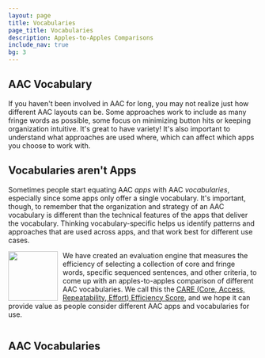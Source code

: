 ```yaml
---
layout: page
title: Vocabularies
page_title: Vocabularies
description: Apples-to-Apples Comparisons
include_nav: true
bg: 3
---
```

<style>
  #vocabs .name img {
    display: block;
    width: 140px;
    height: 140px;
    object-fit: contain;
    object-position: center;
  }
  #vocabs .apps {
    font-size: 13px;
    line-height: 18px;
    margin-top: 10px;
  }
  #vocabs .care.top {
    font-size: 20px;
    color: rgb(78, 72, 82);
    white-space: nowrap;
  }
  #vocabs .care div {
    font-size: 16px;
    color: #999;
    white-space: nowrap;
  }
  #vocabs .care div.top {
    font-size: 20px;
    color: rgb(78, 72, 82);
  }
  #vocabs .care div.full {
    font-size: 24px;
    color: rgb(78, 72, 82);
    margin-bottom: 10px;
  }
  #vocabs .care div.full > div {
    font-size: 13px;
    font-style: italic;
    margin-top: -5px;
    font-weight: normal;
  }
  a.caption {
    display: inline-block;
    padding: 5px 10px;
    border: 1px solid #aaa;
    border-radius: 10px;
    margin-bottom: 10px;
    text-align: center;
    max-width: 50%;
    margin-right: 15px;
  }
  a.caption img {
    height: 110px;
    object-fit: contain;
    object-position: center;
    display: block;
    margin: 0 auto;
    max-width: 200px;
  }
  a.caption.wide {
    min-width: 225px;
    max-width: 50%;
  }
  a.caption .sub {
    display: block;
    height: 43px;
    color: #888;
    overflow: hidden;
    font-weight: normal;
    max-width: 200px;
    font-size: 13px;
    line-height: 14px;
    margin: 0 auto;
  }
  #apps_list {
    margin: 20px 0;
  }
  .vocab_preview {
    width: 400px; 
    max-width: 100%; 
    max-height: 400px;
    object-fit: contain;
    object-position: center;
    float: right; 
    border: 1px solid #888; 
    border-radius: 5px; 
    padding: 5px;
    margin: 5px; 
  }
</style>
<h2>AAC Vocabulary</h2>
<img id='pic1' class='vocab_preview' style='display: none; float: right;'/>
<p>If you haven't been involved in AAC for long, you may not 
realize just how different AAC layouts can be. 
Some approaches work to include as
many fringe words as possible, some focus on minimizing button hits or keeping organization intuitive. It's great to have
variety! It's also important to understand what approaches
are used where, which can affect which apps you choose
to work with.</p>
<div style='clear: both;'></div>
<h2>Vocabularies aren't Apps</h2>
<img id='pic2' class='vocab_preview' style='display: none; float: right;'/>
<p>
  Sometimes people start equating AAC <i>apps</i> with AAC
  <i>vocabularies</i>, especially since some apps only offer
  a single vocabulary. It's important, though, to remember
  that the organization and strategy of an AAC 
  vocabulary is different than the technical features
  of the apps that deliver the vocabulary. Thinking
  vocabulary-specific helps us identify patterns and 
  approaches that are used across apps, and that work
  best for different use cases.
</p>
<img src='https://www.openboardformat.org/care_report.svg' style='float: left; margin-right: 10px; width: 100px;'/>
<p>
  We have created an evaluation engine that measures the
  efficiency of selecting a collection of core and fringe words,
  specific sequenced sentences, and other criteria, to come
  up with an apples-to-apples comparison of different AAC
  vocabularies. We call this the <a href="https://www.openboardformat.org/analysis">CARE (Core, Access, Repeatability, Effort) Efficiency Score</a>, and we hope it can
  provide value as people consider different AAC apps
  and vocabularies for use.
</p>
<div style='clear: both;'></div>

<h2>AAC Vocabularies</h2>
<!--
  Vocabulary categories/approaches:
    - semantic compaction
    - core + motor planning
    - core + categories
    - natural sequencing
    - pragmatic organization
  Criteria
    - max depth (quant)
    - conjugation (quant)
    - research behind vocab
    - motor planning
    - editability
    - medical vocabulary (body parts, sexuality)
    - adult vocabulary (life topics)
    - disability advocacy vocabulary
    - swear words


I want to go home
I need mom
Where are we going now
Thing Explainer examples
Let's go! Can we go to the park now?
One fish two fish red fish blue fish, other books
My name is Donnie, my pronouns are they/them or xe/xem. I am a master's of public health student at [school name] and an autistic self-advocate. My research focuses on the needs of disabled adults in accessing sexual and reproductive health care. I work for my school's newspaper and I enjoy knitting, crochet, and graphic design in my spare time.
I don't like pineapple on my pizza. 
Can you show me how to do it? 
Look what I see.
I'm sad because my pet is dead
Can you come to my house for tea?
My head hurts. 
She is pretty. 
I don't like that. 
Go away. 
Put it in there. 
My mom likes bread.
I have something to say, 
That's not what I meant
Let me speak. 
I use this device to speak. 
I can speak for myself.
A moment, please.
*It takes me longer to type that it does you to speak.
*I'm an adult. Treat me like one.
*Don't touch my device/don't touch me at all.
*I don't do eye contact.
I didn’t mean to say that.
Leave me alone.
Don’t touch me.
I can do it.
abrupt, accept, hope, wish, meal, comply
    - 
-->
<div style='margin-bottom: 10px;'>
  Filter:
  <select id='filter_category' style='display: inline-block; width: 250px;'>
    <option value='all'>All Categories</option>
    <option value='motor'>Motor Planning</option>
    <option value='category'>Category-Based</option>
    <option value='pragmatic'>Pragmatic</option>
    <option value='keyboard'>Keyboard</option>
  </select>
  <select id='filter_grid' style='display: inline-block; width: 250px;'>
    <option value='all'>All Grid Sizes</option>
    <option value='0-19'>Under 20 Buttons</option>
    <option value='20-40'>20-40 Buttons</option>
    <option value='41-60'>41-60 Buttons</option>
    <option value='61-999'>61+ Buttons</option>
  </select>
  <select id='filter_license' style='display: inline-block; width: 250px;'>
    <option value='all'>All Licenses</option>
    <option value='open'>Open Vocabularies</option>
    <option value='closed'>Proprietary Vocabularies</option>
  </select>
  <a href="#" id='filter_clear'>clear filters</a>
</div>
<div style='max-width: 100%; overflow: auto;'>
<table id='vocabs'>
  <thead>
    <tr>
      <th><a href="#" id='sort_vocab'>Vocabulary</a></th>
      <th>License & Apps</th>
      <th><a href="#" id='sort_care'>CARE Score</a></th>
      <th>Description</th>
    </tr>
  </thead>
  <tbody>
    <tr class='template' style='display: none;'>
      <td><a class='name'>Quick Core 24</a></td>
      <td>
        <div class='license'>CC-By</div>
        <div class='apps'>CoughDrop</div>
      </td>
      <td class='care'>153.0</td>
      <td class='desc'>...</td>
    </tr>
  </tbody>
</table>
</div>
<script>
  document.querySelector('#filter_category').addEventListener('change', function(e) {
    render.filter_category = document.querySelector('#filter_category').value;
    render();
  });
  document.querySelector('#filter_grid').addEventListener('change', function(e) {
    render.filter_grid = document.querySelector('#filter_grid').value;
    render();
  });
  document.querySelector('#filter_license').addEventListener('change', function(e) {
    render.filter_license = document.querySelector('#filter_license').value;
    render();
  });
  document.querySelector('#filter_clear').addEventListener('click', function(e) {
    e.preventDefault();
    document.querySelector('#filter_category').value = 'all';
    document.querySelector('#filter_grid').value = 'all';
    document.querySelector('#filter_license').value = 'all';
    render.filter_category = false;
    render.filter_grid = false;
    render.filter_license = false;
    render();
  });
  document.querySelector('#sort_vocab').addEventListener('click', function(e) {
    e.preventDefault();
    if(render.sort == 'vocaba') {
      render.sort = 'vocabz';
    } else {
      render.sort = 'vocaba';
    }
    render();
  });
  document.querySelector('#sort_care').addEventListener('click', function(e) {
    e.preventDefault();
    if(render.sort == 'care9') {
      render.sort = 'care0';
    } else {
      render.sort = 'care9';
    }
    render();
  });
  var rendered = false;
  var render = function() {
    var vocabs = document.getElementById('vocabs');
    var template = vocabs.querySelectorAll('tr.template')[0];
    vocabs.querySelectorAll('tbody tr:not(.template)').forEach(function(elem) {
      elem.parentNode.removeChild(elem);
    });
    var list = [].concat(window.vocab_list || []);
    if(list.length == 0) {
      list.push({name: "None available", desc: " ", rank: 1});
    }
    var day = (new Date()).getDate();
    var start_num = (day / 31) - 0.5;
    if(day % 2 == 0) { start_num = start_num * -1; }
    list.forEach(function(item) {
      item.care_combined = (item.care_rating || [0])[0];
      var sizes = item.sizes || [item];
      var max_care = 0;
      sizes.forEach(function(s) {
        if(s.care_score) {
          max_care = Math.max(max_care, parseInt(s.care_score, 10) || 0);
        }
      });
      item.care_combined = item.care_combined + max_care;
    });
    list = list.sort(function(a, b) {
      if(render.sort == 'vocaba') {
        return a.name.localeCompare(b.name);
      } else if(render.sort == 'vocabz') {
        return b.name.localeCompare(a.name);
      } else if(render.sort == 'care9') {
        return b.care_combined - a.care_combined;
        return ((b.care_score || 0) + (b.care_rating || [0])[0]) - ((a.care_score || 0) + (a.care_rating || [0])[0]);
      } else if(render.sort == 'care0') {
        return a.care_combined - b.care_combined;
        return ((a.care_score || 0) + (a.care_rating || [0])[0]) - ((b.care_score || 0) + (b.care_rating || [0])[0]);
      }
      if(a.rank != b.rank) {
        return a.rank - b.rank;
      }
      start_num = start_num + 0.25;
      if(start_num > 1.0) { start_num = -1; }
      return start_num;
      // return Math.random() - 0.5;
      // return a.name.localeCompare(b.name);
    })
    var valids = list.filter(function(i) { 
      if(render.filter_category && render.filter_category != 'all') {
        if(!i.categories || i.categories.indexOf(render.filter_category) == -1) { 
          return false;
        }
      }
      if(render.filter_grid && render.filter_grid != 'all') {
        var parts = render.filter_grid.split(/-/);
        var min = parseInt(parts[0], 10);
        var max = parseInt(parts[1], 10);
        var sizes = i.sizes || [i];
        var any_match = false;
        sizes.forEach(function(s) {
          var grid = s.rows * s.columns;
          if(grid >= min && grid <= max) {
            any_match = true;
          }
        });
        if(!any_match) { return false; }
      }
      if(render.filter_license && render.filter_license != 'all') {
        if(render.filter_license == 'open' && (i.license || 'Private').match(/private/i)) {
          return false;
        } else if(render.filter_license == 'closed' && !(i.license || 'Private').match(/private/i)) {
          return false;
        }
      }
      return i.reviewed; 
    });
    if(!rendered) {
      pics = valids.filter(function(i) { return i.sizes || i.preview_url; });
      if(pics[0]) {
        var img = document.querySelector('#pic1');
        img.src = (pics[0].sizes || [pics[0]])[0].preview_url;
        img.style.display = 'inline';
      }
      if(pics[1]) {
        var img = document.querySelector('#pic2');
        img.src = (pics[1].sizes || [pics[1]])[0].preview_url;
        img.style.display = 'inline';
      }
      rendered = true;
    }
    valids.forEach(function(item) {
      var vocab = template.cloneNode(true);
      vocab.classList.remove('template');
      vocab.querySelector('.name').setAttribute('href', "/vocabularies/" + item.id);
      vocab.querySelector('.name').innerText = item.name;
      if(item.image_url) {
        var img = document.createElement('img');
        img.src = item.image_url;
        vocab.querySelector('.name').appendChild(img);
      }
      vocab.querySelector('.apps').innerText = "";
      var apps = [].concat(item.apps);
      if(apps.length > 5) {
        apps = apps.sort(function(a, b) {
          start_num = start_num * -1;
          return start_num;
        });
        apps = apps.slice(0, 5)
        apps.push("...");
      }
      (apps || []).forEach(function(app) {
        var div = document.createElement('div');
        div.innerText = app;
        vocab.querySelector('.apps').appendChild(div);
      });
      vocab.querySelector('.license').innerText = item.license;
      var max_score = 0;
      if(item.sizes) {
        vocab.querySelector('.care').innerText = "";
        var top = 0;
        item.sizes.forEach(function(size) {
          if(size.care_score > top) {
            top = size.care_score;
            max_score = top;
          }
        });
        item.sizes.forEach(function(size) {
          var div = document.createElement('div');
          div.innerText = size.rows + "x" + size.columns + " - " + size.care_score;
          if(top == size.care_score) {
            div.classList.add('top');
          }
          vocab.querySelector('.care').appendChild(div);
        })
      } else {
        vocab.querySelector('.care').classList.add('top');
        vocab.querySelector('.care').innerText = item.rows + "x" + item.columns + " - " + item.care_score;
        max_score = parseInt(item.care_score, 10) || 0;
      }
      var max_care_score = max_score;
      var voters = 0;
      if(item.care_rating) {
        max_score = max_score + item.care_rating[0];
        voters = item.care_rating[1] || 0;
      }
      
      var div = document.createElement('div');
      div.innerText = "Full: " + ((Math.round(max_score * 100) / 100) || "N/A");
      var d2 = document.createElement('div');
      d2.innerText = "from " + voters + " reviews";
      if(voters == 0) { d2.innerText = "incomplete, no reviews"; }
      else if(!max_care_score) { d2.innerText = "incomplete"; }
      div.appendChild(d2);
      div.classList.add('full');
      vocab.querySelector('.care').prepend(div);

      vocab.querySelector('.desc').innerText = item.summary;
      vocab.style.display = 'table-row';
      vocabs.querySelector('tbody').appendChild(vocab);
    });
  };
  render();
</script>

<p>Is your vocabulary missing from our list? Let us know
and we'll get it added! Please consider providing a .obz file
containing your vocabulary to make it easier for us to
process it.</p>